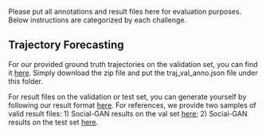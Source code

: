 Please put all annotations and result files here for evaluation purposes. Below instructions are categorized by each challenge.

## Trajectory Forecasting

For our provided ground truth trajectories on the validation set, you can find it <a href="https://www.dropbox.com/s/8xnmz2g2w392x1z/aiodrive_traj_data.zip?dl=0">here</a>. Simply download the zip file and put the traj_val_anno.json file under this folder.

For result files on the validation or test set, you can generate yourself by following our result format <a href="http://www.aiodrive.org/forecasting.html">here</a>. For references, we provide two samples of valid result files: 1) Social-GAN results on the val set <a href="https://www.dropbox.com/s/pmn1mdkbilgu3t3/submission_val.json?dl=0">here</a>; 2) Social-GAN results on the test set <a href="https://www.dropbox.com/s/rvopbh7pqlyk4vh/submission.json?dl=0">here</a>.
